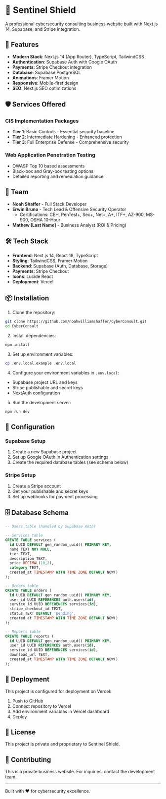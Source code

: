 # 🔐 Sentinel Shield

A professional cybersecurity consulting business website built with Next.js 14, Supabase, and Stripe integration.

## 🚀 Features

- **Modern Stack**: Next.js 14 (App Router), TypeScript, TailwindCSS
- **Authentication**: Supabase Auth with Google OAuth
- **Payments**: Stripe Checkout integration
- **Database**: Supabase PostgreSQL
- **Animations**: Framer Motion
- **Responsive**: Mobile-first design
- **SEO**: Next.js SEO optimizations

## 🛡️ Services Offered

### CIS Implementation Packages
- **Tier 1**: Basic Controls - Essential security baseline
- **Tier 2**: Intermediate Hardening - Enhanced protection
- **Tier 3**: Full Enterprise Defense - Comprehensive security

### Web Application Penetration Testing
- OWASP Top 10 based assessments
- Black-box and Gray-box testing options
- Detailed reporting and remediation guidance

## 👥 Team

- **Noah Shaffer** - Full Stack Developer
- **Erwin Bruno** - Tech Lead & Offensive Security Operator
  - Certifications: CEH, PenTest+, Sec+, Net+, A+, ITF+, AZ-900, MS-900, OSHA 10-Hour
- **Mathew [Last Name]** - Business Analyst (ROI & Pricing)

## 🛠️ Tech Stack

- **Frontend**: Next.js 14, React 18, TypeScript
- **Styling**: TailwindCSS, Framer Motion
- **Backend**: Supabase (Auth, Database, Storage)
- **Payments**: Stripe Checkout
- **Icons**: Lucide React
- **Deployment**: Vercel

## 📦 Installation

1. Clone the repository:
```bash
git clone https://github.com/noahwilliamshaffer/CyberConsult.git
cd CyberConsult
```

2. Install dependencies:
```bash
npm install
```

3. Set up environment variables:
```bash
cp .env.local.example .env.local
```

4. Configure your environment variables in `.env.local`:
- Supabase project URL and keys
- Stripe publishable and secret keys
- NextAuth configuration

5. Run the development server:
```bash
npm run dev
```

## 🔧 Configuration

### Supabase Setup
1. Create a new Supabase project
2. Set up Google OAuth in Authentication settings
3. Create the required database tables (see schema below)

### Stripe Setup
1. Create a Stripe account
2. Get your publishable and secret keys
3. Set up webhooks for payment processing

## 🗄️ Database Schema

```sql
-- Users table (handled by Supabase Auth)

-- Services table
CREATE TABLE services (
  id UUID DEFAULT gen_random_uuid() PRIMARY KEY,
  name TEXT NOT NULL,
  tier TEXT,
  description TEXT,
  price DECIMAL(10,2),
  category TEXT,
  created_at TIMESTAMP WITH TIME ZONE DEFAULT NOW()
);

-- Orders table
CREATE TABLE orders (
  id UUID DEFAULT gen_random_uuid() PRIMARY KEY,
  user_id UUID REFERENCES auth.users(id),
  service_id UUID REFERENCES services(id),
  stripe_checkout_id TEXT,
  status TEXT DEFAULT 'pending',
  created_at TIMESTAMP WITH TIME ZONE DEFAULT NOW()
);

-- Reports table
CREATE TABLE reports (
  id UUID DEFAULT gen_random_uuid() PRIMARY KEY,
  user_id UUID REFERENCES auth.users(id),
  service_id UUID REFERENCES services(id),
  download_url TEXT,
  created_at TIMESTAMP WITH TIME ZONE DEFAULT NOW()
);
```

## 🚀 Deployment

This project is configured for deployment on Vercel:

1. Push to GitHub
2. Connect repository to Vercel
3. Add environment variables in Vercel dashboard
4. Deploy

## 📄 License

This project is private and proprietary to Sentinel Shield.

## 🤝 Contributing

This is a private business website. For inquiries, contact the development team.

---

Built with ❤️ for cybersecurity excellence. 
